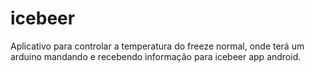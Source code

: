 # icebeer
Aplicativo para controlar a temperatura do freeze normal, onde terá um arduino mandando e recebendo informação para icebeer app android.
